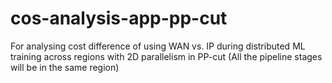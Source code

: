 # cos-analysis-app-pp-cut
For analysing cost difference of using WAN vs. IP during distributed ML training across regions with 2D parallelism in PP-cut (All the pipeline stages will be in the same region)
